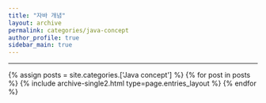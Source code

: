 ```yaml
---
title: "자바 개념"
layout: archive
permalink: categories/java-concept
author_profile: true
sidebar_main: true
---
```


<!-- 공백이 포함되어 있는 카테고리 이름의 경우 site.categories.['a b c'] 이런식으로! -->

***

{% assign posts = site.categories.['Java concept'] %}
{% for post in posts %} {% include archive-single2.html type=page.entries_layout %} {% endfor %}